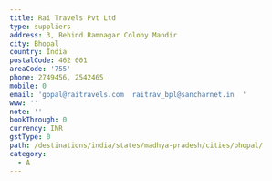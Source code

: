 ```yaml
---
title: Rai Travels Pvt Ltd
type: suppliers
address: 3, Behind Ramnagar Colony Mandir
city: Bhopal
country: India
postalCode: 462 001
areaCode: '755'
phone: 2749456, 2542465
mobile: 0
email: 'gopal@raitravels.com  raitrav_bpl@sancharnet.in  '
www: ''
note: ''
bookThrough: 0
currency: INR
gstType: 0
path: /destinations/india/states/madhya-pradesh/cities/bhopal/
category:
  - A
---
```


